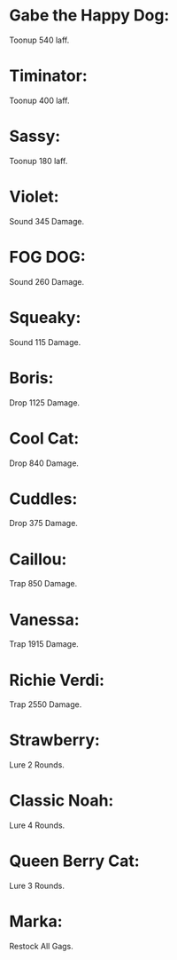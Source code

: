 # Gabe the Happy Dog: 
Toonup 540 laff.
# Timinator: 
Toonup 400 laff.
# Sassy: 
Toonup 180 laff.
# Violet:
Sound 345 Damage.
# FOG DOG: 
Sound 260 Damage.
# Squeaky: 
Sound 115 Damage.
# Boris: 
Drop 1125 Damage.
# Cool Cat: 
Drop 840 Damage.
# Cuddles: 
Drop 375 Damage.
# Caillou: 
Trap 850 Damage.
# Vanessa: 
Trap 1915 Damage.
# Richie Verdi: 
Trap 2550 Damage.
# Strawberry: 
Lure 2 Rounds.
# Classic Noah: 
Lure 4 Rounds.
# Queen Berry Cat: 
Lure 3 Rounds.
# Marka:
Restock All Gags.
